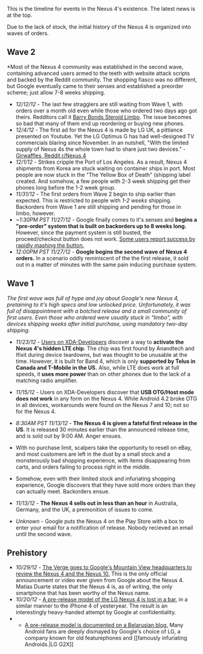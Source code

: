 This is the timeline for events in the Nexus 4's existence. The latest news is at the top.

Due to the lack of stock, the initial history of the Nexus 4 is organized into waves of orders.

## Wave 2

*Most of the Nexus 4 community was established in the second wave, containing advanced users armed to the teeth with website attack scripts and backed by the Reddit community. The shopping fiasco was no different, but Google eventually came to their senses and established a preorder scheme; just allow 7-8 weeks shipping.

* *12/12/12* - The last few stragglers are still waiting from Wave 1, with orders over a month old even while those who ordered two days ago got theirs.  Redditors call it [Barry Bonds Steroid Limbo](http://www.reddit.com/r/nexus4/comments/14scu8/nexus_4_order_1_month_old/c7g00e1). The issue becomes so bad that many of them end up reordering or buying new phones.
* *12/4/12* - The first ad for the Nexus 4 is made by LG UK, a pittiance presented on Youtube. Yet the LG Optimus G has had well-designed TV commercials blaring since November. In an nutshell, "With the limited supply of Nexus 4s the whole town had to share just two devices." - [Girwaffles, Reddit r/Nexus 4](http://www.reddit.com/r/nexus4/comments/14awhy/nexus_4_ad_by_lg_uk/c7bfljs)
* *12/1/12* - Strikes cripple the Port of Los Angeles. As a result, Nexus 4 shipments from Korea are stuck waiting on container ships in port. Most people are now stuck in the "The Yellow Box of Death" (shipping label created. And somehow, a few people with 2-3 week shipping get their phones long before the 1-2 week group. 
* *11/31/12* - The first orders from Wave 2 begin to ship earlier than expected. This is restricted to people with *1-2 weeks* shipping. Backorders from Wave 1 are still shipping and pending for those in limbo, however.
* *~1:30PM PST 11/27/12* - Google finally comes to it's senses and **begins a "pre-order" system that is built on backorders up to 8 weeks long.** However, since the payment system is still busted, the proceed/checkout button does not work. [Some users report success by rapidly mashing the button.](http://www.reddit.com/r/nexus4/comments/13vvi2/official_nexus_4_round_2_order_thread/c77o2h5)
* *12:00PM PST 11/27/12* - **Google begins the second wave of Nexus 4 orders.** In a scenario oddly reminiscent of the the first release, it sold out in a matter of minutes with the same pain inducing purchase system.

## Wave 1

*The first wave was full of hype and joy about Google's new Nexus 4, pretaining to it's high specs and low unlocked price. Unfortunately, it was full of disappointment with a botched release and a small community of first users. Even those who ordered were usually stuck in "limbo", with devices shipping weeks after initial purchase, using mandatory two-day shipping.*

* *11/23/12* - [Users on XDA-Developers](http://forum.xda-developers.com/showthread.php?t=2007943) discover a way to **activate the Nexus 4's hidden LTE chip**. The chip was first found by Anandtech and Ifixit during device teardowns, but was thought to be unusable at the time. However, it is built for Band 4, which is only **supported by Telus in Canada and T-Mobile in the US.** Also, while LTE does work at full speeds, it **uses more power** than on other phones due to the lack of a matching radio amplifier.

* *11/15/12* - Users on XDA-Developers discover that **USB OTG/Host mode does not work** in any form on the Nexus 4. While Android 4.2 broke OTG in all devices, workarounds were found on the Nexus 7 and 10; not so for the Nexus 4.

* *8:30AM PST 11/13/12* - **The Nexus 4 is given a fateful first release in the US**. It is released 30 minutes earlier than the announced release time, and is sold out by 9:00 AM. Anger ensues.
* With no purchase limit, scalpers take the opportunity to resell on eBay, and most customers are left in the dust by a small stock and a monsterously bad shopping experience, with items disappearing from carts, and orders failing to process right in the middle.
* Somehow, even with their limited stock and infuriating shopping experience, Google discovers that they have sold more orders than they can actually meet. Backorders ensue.
* *11/13/12* - **The Nexus 4 sells out in less than an hour** in Australia, Germany, and the UK, a premonition of issues to come. 
* *Unknown* - Google puts the Nexus 4 on the Play Store with a box to enter your email for a notification of release. Nobody recieved an email until the second wave.

## Prehistory

* *10/29/12* - [The Verge goes to Google's Mountain View headquarters to review the Nexus 4 and the Nexus 10.](https://www.youtube.com/watch?v=66-4uMQqerA) This is the only official announcement or video ever given from Google about the Nexus 4. Matias Duarte states that the Nexus 4 is, as of writing, the only smartphone that has been worthy of the Nexus name. 
* *10/20/12* - [A pre-release model of the LG Nexus 4 is lost in a bar](http://www.wired.com/gadgetlab/2012/10/drinking-establishment-check-highly-anticipated-mobile-phone-release-check-lost-phone-check/), in a similar manner to the iPhone 4 of yesteryear. The result is an interestingly heavy-handed attempt by Google at confidentiality.
* - [A pre-release model is documented on a Belarusian blog.](http://tech.onliner.by/2012/10/12/lg-nexus-4-review/) Many Android fans are deeply dismayed by Google's choice of LG, a company known for old featurephones and [[famously infuriating Androids.|LG G2X]]
